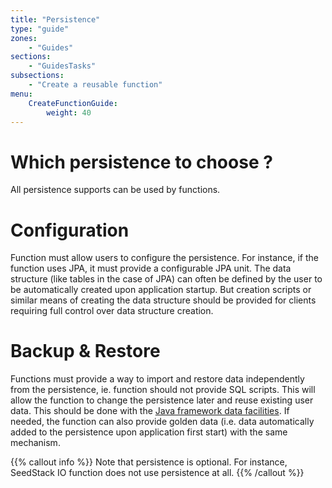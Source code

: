 ```yaml
---
title: "Persistence"
type: "guide"
zones:
    - "Guides"
sections:
    - "GuidesTasks"
subsections:
    - "Create a reusable function"
menu:
    CreateFunctionGuide:
        weight: 40
---
```


# Which persistence to choose ?

All persistence supports can be used by functions.

# Configuration

Function must allow users to configure the persistence. For instance, if the function uses JPA, it must provide a 
configurable JPA unit. The data structure (like tables in the case of JPA) can often be defined by the user to be
automatically created upon application startup. But creation scripts or similar means of creating the data structure 
should be provided for clients requiring full control over data structure creation. 

# Backup & Restore

Functions must provide a way to import and restore data independently from the persistence, ie. function should not provide 
SQL scripts. This will allow the function to change the persistence later and reuse existing user data. This should be 
done with the [Java framework data facilities](/docs/seed/manual/core/data). If needed, the function can also provide 
golden data (i.e. data automatically added to the persistence upon application first start) with the same mechanism.

{{% callout info %}}
Note that persistence is optional. For instance, SeedStack IO function does not use persistence at all.
{{% /callout %}}






